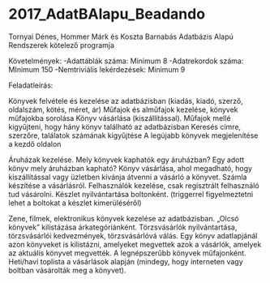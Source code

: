 # 2017_AdatBAlapu_Beadando
Tornyai Dénes, Hommer Márk és Koszta Barnabás Adatbázis Alapú Rendszerek kötelező programja

Követelmények:
  -Adattáblák száma: Minimum 8
  -Adatrekordok száma: MInimum 150
  -Nemtriviális lekérdezések: Minimum 9
  
  Feladatleírás:
  
  Könyvek felvétele és kezelése az adatbázisban (kiadás, kiadó, szerző, oldalszám, kötés, méret, ár)
  Műfajok és alműfajok kezelése, könyvek műfajokba sorolása
  Könyv vásárlása (kiszállítással).
  Műfajok mellé kigyűjteni, hogy hány könyv található az adatbázisban
  Keresés címre, szerzőre, találatok számának kigyűjtése
  A legújabb könyvek megjelenítése a kezdő oldalon
  
  Áruházak kezelése.
  Mely könyvek kaphatók egy áruházban? Egy adott könyv mely áruházban kapható?
  Könyv vásárlása, ahol megadható, hogy kiszállítással vagy üzletben kívánja átvenni a vásárló a könyvet.
  Számla készítése a vásárlásról.
  Felhasználók kezelése, csak regisztrált felhasználó tud vásárolni.
  Készlet nyilvántartása boltonként. (triggerrel figyelmeztetni lehet a boltokat a készlet kimerüléséről)

  Zene, filmek, elektronikus könyvek kezelése az adatbázisban.
  „Olcsó könyvek” kilistázása árkategóriánként. 
  Törzsvásárlók nyilvántartása, törzsvásárlói kedvezmények, törzsvásárlóvá válás.
  Egy könyv adatlapjánál azon könyveket is kilistázni, amelyeket megvettek azok a vásárlók, amelyek az aktuális könyvet megvették.
  A legnépszerűbb könyvek műfajonként.
  Heti/havi toplista a vásárlások alapján (mindegy, hogy interneten vagy boltban vásárolták meg a könyvet).
